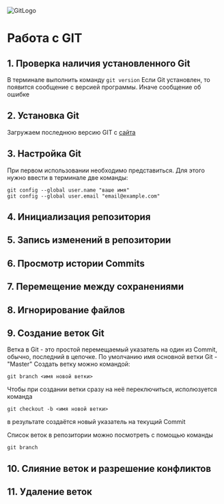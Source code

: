 ![GitLogo](GitLogo.png)
# Работа с GIT

## 1. Проверка наличия установленного Git

В терминале выполнить команду `git version`
Если Git установлен, то появится сообщение с версией программы. Иначе сообщение об ошибке

## 2. Установка Git
Загружаем последнюю версию GIT с [сайта](https://git-scm.com/downloads)

## 3. Настройка Git
При первом использовании необходимо представиться. Для этого нужно ввести в терминале две команды:
```
git config --global user.name "ваше имя"
git config --global user.email "email@example.com"
```
## 4. Инициализация репозитория
## 5. Запись изменений в репозитории
## 6. Просмотр истории Commits
## 7. Перемещение между сохранениями
## 8. Игнорирование файлов
## 9. Создание веток Git
Ветка в Git - это простой перемещаемый указатель на один из Commit, обычно, последний в цепочке.
По умолчанию имя основной ветки Git - "Master"
Создать ветку можно командой:
```
git branch <имя новой ветки>
```
Чтобы при создании ветки сразу на неё переключиться, исполюзуется команда
```
git checkout -b <имя новой ветки>
```
в результате создаётся новый указатель на текущий Commit

Список веток в репозитории можно посмотреть с помощью команды
```
git branch
```
## 10. Слияние веток и разрешение конфликтов
## 11. Удаление веток